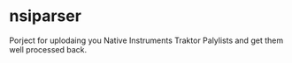nsiparser
=========

Porject for uplodaing you Native Instruments Traktor Palylists and get them well processed back.
